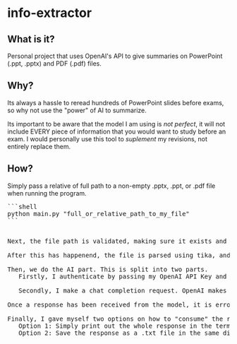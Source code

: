 # info-extractor

## What is it? 
Personal project that uses OpenAI's API to give summaries on PowerPoint (.ppt, .pptx) and PDF (.pdf) files.

## Why?
Its always a hassle to reread hundreds of PowerPoint slides before exams, so why not use the "power" of AI to summarize.

Its important to be aware that the model I am using is *not perfect*, it will not include EVERY piece of information that
you would want to study before an exam. I would personally use this tool to *suplement* my revisions, not entirely
replace them. 

## How?
Simply pass a relative of full path to a non-empty .pptx, .ppt, or .pdf file when running the program.
<pre>
```shell
python main.py "full_or_relative_path_to_my_file"
```
<pre>

Next, the file path is validated, making sure it exists and is the right file type.

After this has happenend, the file is parsed using tika, and then cleaned up using a regular expression for newlines (parsing PowerPoints leaves massive amounts of newlines ^_^).

Then, we do the AI part. This is split into two parts. 
   Firstly, I authenticate by passing my OpenAI API Key and Org ID into openai (which are hidden from the reader), and then I am ready to go (it really is that simple).

   Secondly, I make a chat completion request. OpenAI makes it very easy to use their models. All of the AI related code is in the 'ai' folder, and most of the LOC in there are error handling. Currently I use the gpt-3.5-turbo-16k model as I realized that I needed to handle a massive amount of tokens.

Once a response has been received from the model, it is error checked. For chat completion requests, we must make sure that the "finish_reason" is nothing other than "stop". More info here: https://platform.openai.com/docs/guides/gpt/chat-completions-api 

Finally, I gave myself two options on how to "consume" the response. 
   Option 1: Simply print out the whole response in the terminal
   Option 2: Save the response as a .txt file in the same directory as the intitial file passed







